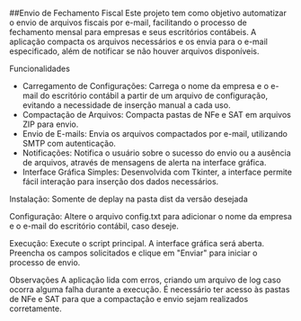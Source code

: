 ##Envio de Fechamento Fiscal
Este projeto tem como objetivo automatizar o envio de arquivos fiscais por e-mail, facilitando o processo de fechamento mensal 
para empresas e seus escritórios contábeis. A aplicação compacta os arquivos necessários e os envia para o e-mail especificado, 
além de notificar se não houver arquivos disponíveis.

Funcionalidades
- Carregamento de Configurações: Carrega o nome da empresa e o e-mail do escritório contábil a partir de um arquivo de configuração, 
evitando a necessidade de inserção manual a cada uso.
- Compactação de Arquivos: Compacta pastas de NFe e SAT em arquivos ZIP para envio.
- Envio de E-mails: Envia os arquivos compactados por e-mail, utilizando SMTP com autenticação.
- Notificações: Notifica o usuário sobre o sucesso do envio ou a ausência de arquivos, através de mensagens de alerta na interface gráfica.
- Interface Gráfica Simples: Desenvolvida com Tkinter, a interface permite fácil interação para inserção dos dados necessários.

Instalação:
Somente de deplay na pasta dist da versão desejada

Configuração:
Altere o arquivo config.txt para adicionar o nome da empresa e o e-mail do escritório contábil, caso deseje.

Execução:
Execute o script principal. A interface gráfica será aberta.
Preencha os campos solicitados e clique em "Enviar" para iniciar o processo de envio.

Observações
A aplicação lida com erros, criando um arquivo de log caso ocorra alguma falha durante a execução.
É necessário ter acesso às pastas de NFe e SAT para que a compactação e envio sejam realizados corretamente.

